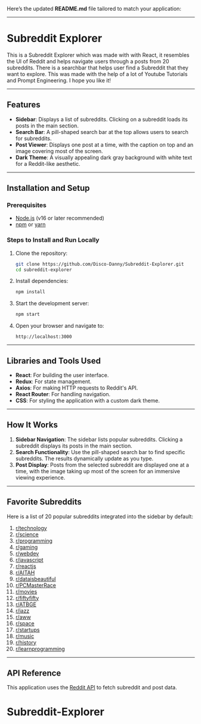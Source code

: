 Here’s the updated **README.md** file tailored to match your application:

---

# Subreddit Explorer

This is a Subreddit Explorer which was made with with React, it resembles the UI of Reddit and helps navigate users through a posts from 20 subreddits. There is a searchbar that helps user find a Subreddit that they want to explore. This was made with the help of a lot of Youtube Tutorials and Prompt Engineering. I hope you like it!

---

## Features

- **Sidebar**: Displays a list of subreddits. Clicking on a subreddit loads its posts in the main section.
- **Search Bar**: A pill-shaped search bar at the top allows users to search for subreddits.
- **Post Viewer**: Displays one post at a time, with the caption on top and an image covering most of the screen.
- **Dark Theme**: A visually appealing dark gray background with white text for a Reddit-like aesthetic.

---

## Installation and Setup

### Prerequisites

- [Node.js](https://nodejs.org) (v16 or later recommended)
- [npm](https://www.npmjs.com/) or [yarn](https://yarnpkg.com/)

### Steps to Install and Run Locally

1. Clone the repository:
   ```bash
   git clone https://github.com/Disco-Danny/Subreddit-Explorer.git
   cd subreddit-explorer
   ```

2. Install dependencies:
   ```bash
   npm install
   ```

3. Start the development server:
   ```bash
   npm start
   ```

4. Open your browser and navigate to:
   ```
   http://localhost:3000
   ```

---

## Libraries and Tools Used

- **React**: For building the user interface.
- **Redux**: For state management.
- **Axios**: For making HTTP requests to Reddit's API.
- **React Router**: For handling navigation.
- **CSS**: For styling the application with a custom dark theme.

---

## How It Works

1. **Sidebar Navigation**: The sidebar lists popular subreddits. Clicking a subreddit displays its posts in the main section.
2. **Search Functionality**: Use the pill-shaped search bar to find specific subreddits. The results dynamically update as you type.
3. **Post Display**: Posts from the selected subreddit are displayed one at a time, with the image taking up most of the screen for an immersive viewing experience.

---

## Favorite Subreddits

Here is a list of 20 popular subreddits integrated into the sidebar by default:

1. [r/technology](https://www.reddit.com/r/technology/)
2. [r/science](https://www.reddit.com/r/science/)
3. [r/programming](https://www.reddit.com/r/programming/)
4. [r/gaming](https://www.reddit.com/r/gaming/)
5. [r/webdev](https://www.reddit.com/r/webdev/)
6. [r/javascript](https://www.reddit.com/r/javascript/)
7. [r/reactjs](https://www.reddit.com/r/reactjs/)
8. [r/AITAH](https://www.reddit.com/r/AITAH/)
9. [r/dataisbeautiful](https://www.reddit.com/r/dataisbeautiful/)
10. [r/PCMasterRace](https://www.reddit.com/r/PCMasterRace/)
11. [r/movies](https://www.reddit.com/r/movies/)
12. [r/fiftyfifty](https://www.reddit.com/r/fiftyfifty/)
13. [r/ATBGE](https://www.reddit.com/r/ATBGE/)
14. [r/jazz](https://www.reddit.com/r/jazz/)
15. [r/aww](https://www.reddit.com/r/aww/)
16. [r/space](https://www.reddit.com/r/space/)
17. [r/startups](https://www.reddit.com/r/startups/)
18. [r/music](https://www.reddit.com/r/music/)
19. [r/history](https://www.reddit.com/r/history/)
20. [r/learnprogramming](https://www.reddit.com/r/learnprogramming/)

---

## API Reference

This application uses the [Reddit API](https://www.reddit.com/dev/api/) to fetch subreddit and post data.


# Subreddit-Explorer
